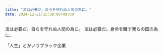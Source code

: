 ```yaml
---
title: "法は必要だ。自らを守れぬ人間の為に。"
date: 2024-12-21T15:38:06+09:00
---
```

法は必要だ。自らを守れぬ人間の為に。
法は必要だ。身命を賭す我らの国の為に。

「人生」とかいうブラック企業

